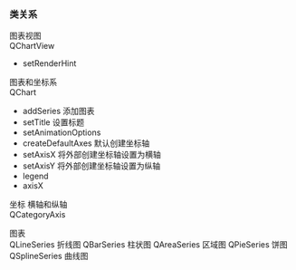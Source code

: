 ### 类关系

图表视图  
QChartView
 - setRenderHint

图表和坐标系  
QChart
 - addSeries                添加图表
 - setTitle                 设置标题
 - setAnimationOptions
 - createDefaultAxes        默认创建坐标轴
 - setAxisX                 将外部创建坐标轴设置为横轴
 - setAxisY                 将外部创建坐标轴设置为纵轴
 - legend
 - axisX

坐标 横轴和纵轴  
QCategoryAxis

图表  
QLineSeries    折线图
QBarSeries     柱状图
QAreaSeries    区域图
QPieSeries     饼图
QSplineSeries  曲线图
